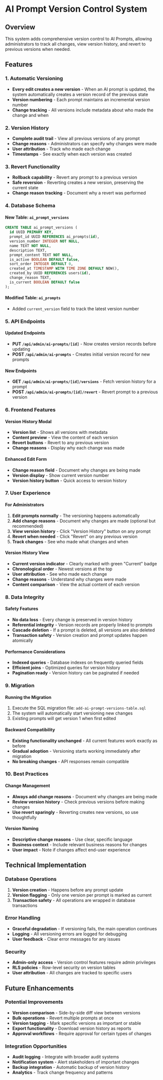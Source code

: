 # AI Prompt Version Control System

## Overview
This system adds comprehensive version control to AI Prompts, allowing administrators to track all changes, view version history, and revert to previous versions when needed.

## Features

### 1. Automatic Versioning
- **Every edit creates a new version** - When an AI prompt is updated, the system automatically creates a version record of the previous state
- **Version numbering** - Each prompt maintains an incremental version number
- **Change tracking** - All versions include metadata about who made the change and when

### 2. Version History
- **Complete audit trail** - View all previous versions of any prompt
- **Change reasons** - Administrators can specify why changes were made
- **User attribution** - Track who made each change
- **Timestamps** - See exactly when each version was created

### 3. Revert Functionality
- **Rollback capability** - Revert any prompt to a previous version
- **Safe reversion** - Reverting creates a new version, preserving the current state
- **Change reason tracking** - Document why a revert was performed

### 4. Database Schema

#### New Table: `ai_prompt_versions`
```sql
CREATE TABLE ai_prompt_versions (
  id UUID PRIMARY KEY,
  prompt_id UUID REFERENCES ai_prompts(id),
  version_number INTEGER NOT NULL,
  name TEXT NOT NULL,
  description TEXT,
  prompt_content TEXT NOT NULL,
  is_active BOOLEAN DEFAULT false,
  sort_order INTEGER DEFAULT 0,
  created_at TIMESTAMP WITH TIME ZONE DEFAULT NOW(),
  created_by UUID REFERENCES users(id),
  change_reason TEXT,
  is_current BOOLEAN DEFAULT false
);
```

#### Modified Table: `ai_prompts`
- Added `current_version` field to track the latest version number

### 5. API Endpoints

#### Updated Endpoints
- **PUT `/api/admin/ai-prompts/[id]`** - Now creates version records before updating
- **POST `/api/admin/ai-prompts`** - Creates initial version record for new prompts

#### New Endpoints
- **GET `/api/admin/ai-prompts/[id]/versions`** - Fetch version history for a prompt
- **POST `/api/admin/ai-prompts/[id]/revert`** - Revert prompt to a previous version

### 6. Frontend Features

#### Version History Modal
- **Version list** - Shows all versions with metadata
- **Content preview** - View the content of each version
- **Revert buttons** - Revert to any previous version
- **Change reasons** - Display why each change was made

#### Enhanced Edit Form
- **Change reason field** - Document why changes are being made
- **Version display** - Show current version number
- **Version history button** - Quick access to version history

### 7. User Experience

#### For Administrators
1. **Edit prompts normally** - The versioning happens automatically
2. **Add change reasons** - Document why changes are made (optional but recommended)
3. **View version history** - Click "Version History" button on any prompt
4. **Revert when needed** - Click "Revert" on any previous version
5. **Track changes** - See who made what changes and when

#### Version History View
- **Current version indicator** - Clearly marked with green "Current" badge
- **Chronological order** - Newest versions at the top
- **User attribution** - See who made each change
- **Change reasons** - Understand why changes were made
- **Content comparison** - View the actual content of each version

### 8. Data Integrity

#### Safety Features
- **No data loss** - Every change is preserved in version history
- **Referential integrity** - Version records are properly linked to prompts
- **Cascade deletion** - If a prompt is deleted, all versions are also deleted
- **Transaction safety** - Version creation and prompt updates happen atomically

#### Performance Considerations
- **Indexed queries** - Database indexes on frequently queried fields
- **Efficient joins** - Optimized queries for version history
- **Pagination ready** - Version history can be paginated if needed

### 9. Migration

#### Running the Migration
1. Execute the SQL migration file: `add-ai-prompt-versions-table.sql`
2. The system will automatically start versioning new changes
3. Existing prompts will get version 1 when first edited

#### Backward Compatibility
- **Existing functionality unchanged** - All current features work exactly as before
- **Gradual adoption** - Versioning starts working immediately after migration
- **No breaking changes** - API responses remain compatible

### 10. Best Practices

#### Change Management
- **Always add change reasons** - Document why changes are being made
- **Review version history** - Check previous versions before making changes
- **Use revert sparingly** - Reverting creates new versions, so use thoughtfully

#### Version Naming
- **Descriptive change reasons** - Use clear, specific language
- **Business context** - Include relevant business reasons for changes
- **User impact** - Note if changes affect end-user experience

## Technical Implementation

### Database Operations
1. **Version creation** - Happens before any prompt update
2. **Version flagging** - Only one version per prompt is marked as current
3. **Transaction safety** - All operations are wrapped in database transactions

### Error Handling
- **Graceful degradation** - If versioning fails, the main operation continues
- **Logging** - All versioning errors are logged for debugging
- **User feedback** - Clear error messages for any issues

### Security
- **Admin-only access** - Version control features require admin privileges
- **RLS policies** - Row-level security on version tables
- **User attribution** - All changes are tracked to specific users

## Future Enhancements

### Potential Improvements
- **Version comparison** - Side-by-side diff view between versions
- **Bulk operations** - Revert multiple prompts at once
- **Version tagging** - Mark specific versions as important or stable
- **Export functionality** - Download version history as reports
- **Approval workflows** - Require approval for certain types of changes

### Integration Opportunities
- **Audit logging** - Integrate with broader audit systems
- **Notification system** - Alert stakeholders of important changes
- **Backup integration** - Automatic backup of version history
- **Analytics** - Track change frequency and patterns

